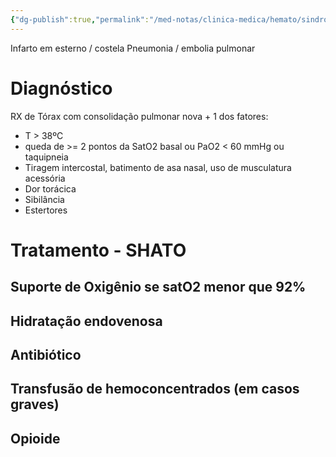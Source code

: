 ```yaml
---
{"dg-publish":true,"permalink":"/med-notas/clinica-medica/hemato/sindrome-toracica-aguda/"}
---
```


Infarto em esterno / costela
Pneumonia / embolia pulmonar

# Diagnóstico
RX de Tórax com consolidação pulmonar nova + 1 dos fatores:
- T > 38ºC
- queda de >= 2 pontos da SatO2 basal ou PaO2 < 60 mmHg ou taquipneia
- Tiragem intercostal, batimento de asa nasal, uso de musculatura acessória
- Dor torácica
- Sibilância
- Estertores

# Tratamento - SHATO
## Suporte de Oxigênio se satO2 menor que 92%
## Hidratação endovenosa
## Antibiótico
## Transfusão de hemoconcentrados (em casos graves)
## Opioide